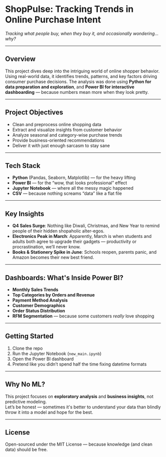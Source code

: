 # ShopPulse: Tracking Trends in Online Purchase Intent  
*Tracking what people buy, when they buy it, and occasionally wondering... why?*

---

## **Overview**

This project dives deep into the intriguing world of online shopper behavior. Using real-world data, it identifies trends, patterns, and key factors driving consumer purchase decisions. The analysis was done using **Python for data preparation and exploration**, and **Power BI for interactive dashboarding** — because numbers mean more when they look pretty.

---

## **Project Objectives**

- Clean and preprocess online shopping data  
- Extract and visualize insights from customer behavior  
- Analyze seasonal and category-wise purchase trends  
- Provide business-oriented recommendations  
- Deliver it with just enough sarcasm to stay sane

---

## **Tech Stack**

- **Python** (Pandas, Seaborn, Matplotlib) — for the heavy lifting  
- **Power BI** — for the “wow, that looks professional” effect  
- **Jupyter Notebook** — where all the messy magic happened  
- **CSV** — because nothing screams “data” like a flat file

---

## **Key Insights**

- **Q4 Sales Surge**: Nothing like Diwali, Christmas, and New Year to remind people of their hidden shopaholic alter-egos.  
- **Electronics Peak in March**: Apparently, March is when students and adults both agree to upgrade their gadgets — productivity or procrastination, we’ll never know.  
- **Books & Stationery Spike in June**: Schools reopen, parents panic, and Amazon becomes their new best friend.

---

## **Dashboards: What's Inside Power BI?**

- **Monthly Sales Trends**  
- **Top Categories by Orders and Revenue**  
- **Payment Method Analysis**  
- **Customer Demographics**  
- **Order Status Distribution**  
- **RFM Segmentation** — because some customers *really* love shopping

---


## **Getting Started**

1. Clone the repo  
2. Run the Jupyter Notebook (`new_main.ipynb`)  
3. Open the Power BI dashboard  
4. Pretend like you didn’t spend half the time fixing datetime formats

---

## **Why No ML?**

This project focuses on **exploratory analysis** and **business insights**, not predictive modeling.  
Let’s be honest — sometimes it's better to understand your data than blindly throw it into a model and hope for the best.

---

## **License**

Open-sourced under the MIT License — because knowledge (and clean data) should be free.
